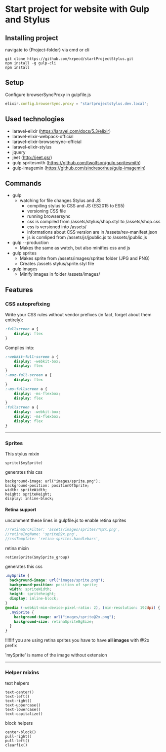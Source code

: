 # Start project for website with Gulp and Stylus





## Installing project

navigate to {Project-folder} via cmd or cli
```
git clone https://github.com/krpecd/startProjectStylus.git
npm install -g gulp-cli
npm install
```

## Setup
Configure browserSyncProxy in gulpfile.js
```javascript
elixir.config.browserSync.proxy = "startprojectstylus.dev.local";
```


## Used technologies
-	laravel-elixir (https://laravel.com/docs/5.3/elixir)
-	laravel-elixir-webpack-official
-	laravel-elixir-browsersync-official
-	laravel-elixir-stylus
-	jquery
-	jeet (http://jeet.gs/)
-	gulp.spritesmith (https://github.com/twolfson/gulp.spritesmith)
-	gulp-imagemin (https://github.com/sindresorhus/gulp-imagemin)
	
## Commands


-	gulp
	-	watching for file changes Stylus and JS 
		-	compiling stylus to CSS and JS (ES2015 to ES5)
		-	versioning CSS file
		-	running browsersync
		-	css is compiled from /assets/stylus/shop.styl to /assets/shop.css
		-	css is versioned into /assets/ 
		-	informations about CSS version are in /assets/rev-manifest.json
		-	js is comliped from /assets/js/jpublic.js to /assets/jpublic.js
-	gulp --production
	-	Makes the same as watch, but also minifies css and js
-	gulp sprites
	-	Makes sprite from /assets/images/sprites folder (JPG and PNG)
	-	Creates /assets stylus/sprite.styl file
-	gulp images
	-	Minify images in folder /assets/images/	



## Features

### CSS autoprefixing
	
Write your CSS rules without vendor prefixes (in fact, forget about them entirely):
```css
:fullscreen a {
    display: flex
}
```
Compiles into:
```css
:-webkit-full-screen a {
    display: -webkit-box;
    display: flex
}
:-moz-full-screen a {
    display: flex
}
:-ms-fullscreen a {
    display: -ms-flexbox;
    display: flex
}
:fullscreen a {
    display: -webkit-box;
    display: -ms-flexbox;
    display: flex
}
```
___
### Sprites

This stylus mixin
```stylus
sprite($mySprite) 
```

generates this css 
```stylus
background-image: url("images/sprite.png");
background-position: positionOfSprite;
width: spriteWidth;
height: spriteHeight;
display: inline-block;
```

#### Retina support

uncomment these lines in gulpfile.js to enable retina sprites
```javascript
//retinaSrcFilter: 'assets/images/sprites/*@2x.png',
//retinaImgName: 'sprite@2x.png',
//cssTemplate: 'retina-sprites.handlebars',
```

retina mixin 
```stylus
retinaSprite($mySprite_group) 
```


generates this css 
```css
.mySprite {
  background-image: url("images/sprite.png");
  background-position: position of sprite;
  width: spriteWidth;
  height: spriteheight;
  display: inline-block;
}
@media (-webkit-min-device-pixel-ratio: 2), (min-resolution: 192dpi) {
  .mySprite {
    background-image: url("images/sprite@2x.png");
    background-size: retinaSpriteBgSize;
  }
}
```
!!!!!If you are using retina sprites you have to have **all images** with @2x prefix

'mySprite' is name of the image without extension
___



### Helper mixins

text helpers
```stylus
text-center()
text-left()
text-right()
text-uppercase()
text-lowercase()
text-capitalize()
```

block helpers
```stylus
center-block()
pull-right()
pull-left()
clearfix()
```